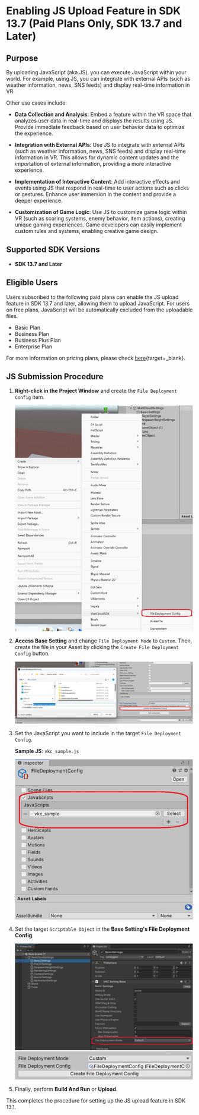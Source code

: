 # Enabling JS Upload Feature in SDK 13.7 (Paid Plans Only, SDK 13.7 and Later)

## Purpose

By uploading JavaScript (aka JS), you can execute JavaScript within your world. For example, using JS, you can integrate with external APIs (such as weather information, news, SNS feeds) and display real-time information in VR.

Other use cases include:

- **Data Collection and Analysis**: Embed a feature within the VR space that analyzes user data in real-time and displays the results using JS. Provide immediate feedback based on user behavior data to optimize the experience.

- **Integration with External APIs**: Use JS to integrate with external APIs (such as weather information, news, SNS feeds) and display real-time information in VR. This allows for dynamic content updates and the importation of external information, providing a more interactive experience.

- **Implementation of Interactive Content**: Add interactive effects and events using JS that respond in real-time to user actions such as clicks or gestures. Enhance user immersion in the content and provide a deeper experience.

- **Customization of Game Logic**: Use JS to customize game logic within VR (such as scoring systems, enemy behavior, item actions), creating unique gaming experiences. Game developers can easily implement custom rules and systems, enabling creative game design.

## Supported SDK Versions

- **SDK 13.7 and Later**

## Eligible Users

Users subscribed to the following paid plans can enable the JS upload feature in SDK 13.7 and later, allowing them to upload JavaScript. For users on free plans, JavaScript will be automatically excluded from the uploadable files.

- Basic Plan
- Business Plan
- Business Plus Plan
- Enterprise Plan

For more information on pricing plans, please check [here](https://cloud.vket.com/plan){target=_blank}.

## JS Submission Procedure

1. **Right-click in the Project Window** and create the `File Deployment Config` item.

   ![Create File Deployment Config](img/JsUpload_1.jpg)

2. **Access Base Setting** and change `File Deployment Mode` to `Custom`. Then, create the file in your Asset by clicking the `Create File Deployment Config` button.

   ![Set File Deployment Mode](img/JsUpload_2.jpg)

3. Set the JavaScript you want to include in the target `File Deployment Config`.

   **Sample JS**: `vkc_sample.js`

   ![Set JavaScript](img/JsUpload_3.jpg)

4. Set the target `Scriptable Object` in the **Base Setting's File Deployment Config**.

   ![Set Scriptable Object](img/JsUpload_4.jpg)
   ![Set Scriptable Object](img/JsUpload_5.jpg)

5. Finally, perform **Build And Run** or **Upload**.

This completes the procedure for setting up the JS upload feature in SDK 13.1.